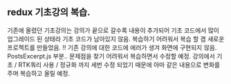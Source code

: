 ## redux 기초강의 복습.

기존에 올렸던 기초강의는 강의가 끝으로 갈수록 내용이 추가되어 기초 코드에서 많이 업그레이드 된 상태라
기초 코드가 남아있지 않음.
복습하기 어려워서 복습 할 겸 새로운 프로젝트를 만들었음.
!! 기존 강의에 대한 코드에 에러가 생겨 화면에 구현되지 않음. PostsExcerpt.js 부분.. 
문제점을 찾기 어려워서 복습하면서 수정할 예정.
강의에서
기초 / RTK쿼리 사용 / 정규화 까지 세번 수정 되었기 때문에
아마 같은 내용으로 변화를 주며 복습하고 올릴 예정.